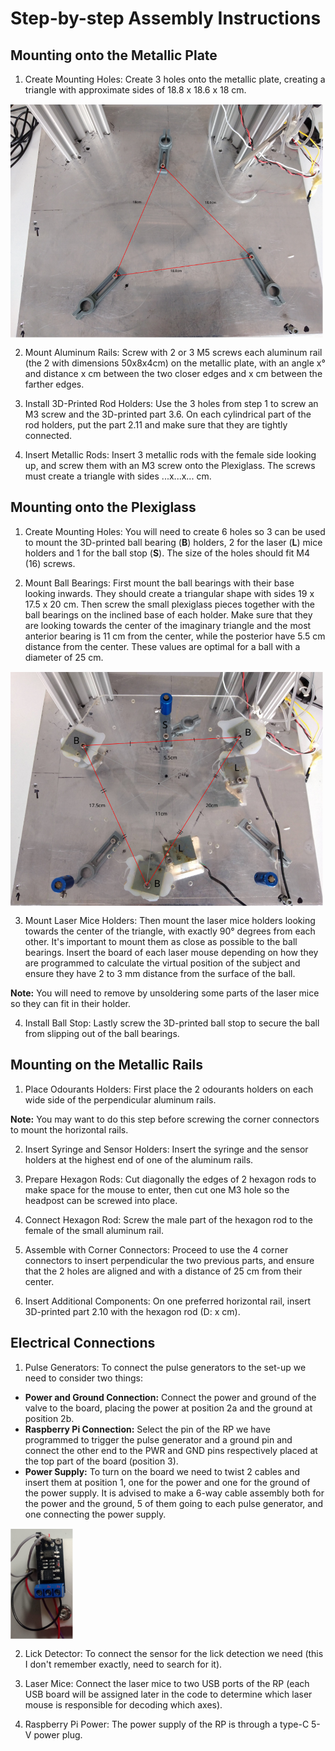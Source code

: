 # Step-by-step Assembly Instructions

## Mounting onto the Metallic Plate

1. Create Mounting Holes: Create 3 holes onto the metallic plate, creating a triangle with approximate sides of 18.8 x 18.6 x 18 cm.
<!-- ![Metallic plate with triangular hole pattern](media/VR_image1.png) -->
<img src="media/VR_image1.png" alt="Metallic plate" width="500" style="margin: 15px 0; display: block;">

2. Mount Aluminum Rails: Screw with 2 or 3 M5 screws each aluminum rail (the 2 with dimensions 50x8x4cm) on the metallic plate, with an angle x° and distance x cm between the two closer edges and x cm between the farther edges.

3. Install 3D-Printed Rod Holders: Use the 3 holes from step 1 to screw an M3 screw and the 3D-printed part 3.6. On each cylindrical part of the rod holders, put the part 2.11 and make sure that they are tightly connected.

4. Insert Metallic Rods: Insert 3 metallic rods with the female side looking up, and screw them with an M3 screw onto the Plexiglass. The screws must create a triangle with sides ...x...x... cm.

## Mounting onto the Plexiglass

1. Create Mounting Holes: You will need to create 6 holes so 3 can be used to mount the 3D-printed ball bearing (**B**) holders, 2 for the laser (**L**) mice holders and 1 for the ball stop (**S**). The size of the holes should fit M4 (16) screws.

2. Mount Ball Bearings: First mount the ball bearings with their base looking inwards. They should create a triangular shape with sides 19 x 17.5 x 20 cm. Then screw the small plexiglass pieces together with the ball bearings on the inclined base of each holder. Make sure that they are looking towards the center of the imaginary triangle and the most anterior bearing is 11 cm from the center, while the posterior have 5.5 cm distance from the center. These values are optimal for a ball with a diameter of 25 cm.
<!-- ![Ball bearing triangular arrangement on plexiglass](media/VR_image2.png) -->
<img src="media/VR_image2.png" alt="Ball bearings" width="500" style="margin: 15px 0; display: block;">

3. Mount Laser Mice Holders: Then mount the laser mice holders looking towards the center of the triangle, with exactly 90° degrees from each other. It's important to mount them as close as possible to the ball bearings. Insert the board of each laser mouse depending on how they are programmed to calculate the virtual position of the subject and ensure they have 2 to 3 mm distance from the surface of the ball. 

**Note:** You will need to remove by unsoldering some parts of the laser mice so they can fit in their holder.

4. Install Ball Stop: Lastly screw the 3D-printed ball stop to secure the ball from slipping out of the ball bearings.

## Mounting on the Metallic Rails

1. Place Odourants Holders: First place the 2 odourants holders on each wide side of the perpendicular aluminum rails. 

**Note:** You may want to do this step before screwing the corner connectors to mount the horizontal rails.

2. Insert Syringe and Sensor Holders: Insert the syringe and the sensor holders at the highest end of one of the aluminum rails.

3. Prepare Hexagon Rods: Cut diagonally the edges of 2 hexagon rods to make space for the mouse to enter, then cut one M3 hole so the headpost can be screwed into place.

4. Connect Hexagon Rod: Screw the male part of the hexagon rod to the female of the small aluminum rail.

5. Assemble with Corner Connectors: Proceed to use the 4 corner connectors to insert perpendicular the two previous parts, and ensure that the 2 holes are aligned and with a distance of 25 cm from their center.

6. Insert Additional Components: On one preferred horizontal rail, insert 3D-printed part 2.10 with the hexagon rod (D: x cm).

## Electrical Connections

1. Pulse Generators: To connect the pulse generators to the set-up we need to consider two things:
- **Power and Ground Connection:** Connect the power and ground of the valve to the board, placing the power at position 2a and the ground at position 2b.
- **Raspberry Pi Connection:** Select the pin of the RP we have programmed to trigger the pulse generator and a ground pin and connect the other end to the PWR and GND pins respectively placed at the top part of the board (position 3).
- **Power Supply:** To turn on the board we need to twist 2 cables and insert them at position 1, one for the power and one for the ground of the power supply. It is advised to make a 6-way cable assembly both for the power and the ground, 5 of them going to each pulse generator, and one connecting the power supply.
<!-- ![Pulse generator wiring diagram](media/VR_image3.png) -->
<img src="media/VR_image3.png" alt="Wiring diagram" width="100" style="margin: 15px 0; display: block;">

2. Lick Detector: To connect the sensor for the lick detection we need (this I don't remember exactly, need to search for it).

3. Laser Mice: Connect the laser mice to two USB ports of the RP (each USB board will be assigned later in the code to determine which laser mouse is responsible for decoding which axes).

4. Raspberry Pi Power: The power supply of the RP is through a type-C 5-V power plug.